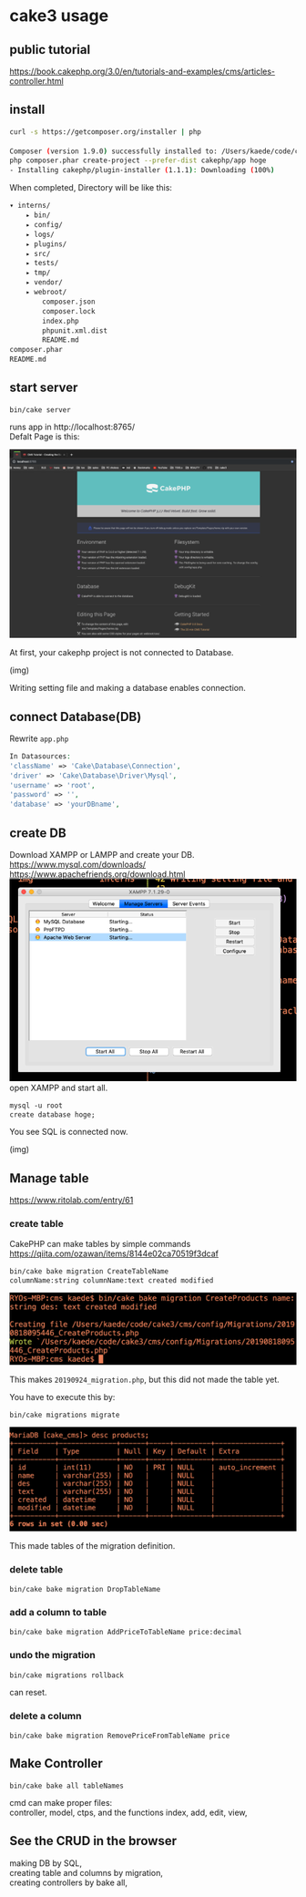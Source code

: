 # cake3 usage
## public tutorial
https://book.cakephp.org/3.0/en/tutorials-and-examples/cms/articles-controller.html
## install
```sh
curl -s https://getcomposer.org/installer | php

Composer (version 1.9.0) successfully installed to: /Users/kaede/code/cake3/composer.phar
php composer.phar create-project --prefer-dist cakephp/app hoge
- Installing cakephp/plugin-installer (1.1.1): Downloading (100%)
```
When completed, Directory will be like this:
```sh
▾ interns/
    ▸ bin/
    ▸ config/
    ▸ logs/
    ▸ plugins/
    ▸ src/
    ▸ tests/
    ▸ tmp/
    ▸ vendor/
    ▸ webroot/
        composer.json
        composer.lock
        index.php
        phpunit.xml.dist
        README.md
composer.phar
README.md
```
## start server
```
bin/cake server
```
runs app in http://localhost:8765/  
Defalt Page is this:

![alt](img/8765.png)

At first, your cakephp project is not connected to Database.   

(img)

Writing setting file and making a database enables connection.  

## connect Database(DB)
Rewrite `app.php` 
```php
In Datasources:
'className' => 'Cake\Database\Connection',
'driver' => 'Cake\Database\Driver\Mysql',
'username' => 'root',
'password' => '',
'database' => 'yourDBname',
```
## create DB
Download XAMPP or LAMPP and create your DB.  
https://www.mysql.com/downloads/  
https://www.apachefriends.org/download.html
![alt](img/xampp.png)
open XAMPP and start all.  
```MySQL
mysql -u root
create database hoge;
```
You see SQL is connected now.  

(img)

## Manage table
https://www.ritolab.com/entry/61
### create table
CakePHP can make tables by simple commands  
https://qiita.com/ozawan/items/8144e02ca70519f3dcaf

```cakephp
bin/cake bake migration CreateTableName  
columnName:string columnName:text created modified  
```
![alt](img/createProducts.png)

This makes `20190924_migration.php`, but this did not made 
the table yet.

You have to execute this by:
```cakephp
bin/cake migrations migrate
```

![alt](img/products_desc.png)

This made tables of the migration definition.

### delete table
```cakephp
bin/cake bake migration DropTableName  
```
### add a column to table
```cakephp
bin/cake bake migration AddPriceToTableName price:decimal
```
### undo the migration
```cakephp
bin/cake migrations rollback
```
can reset.
### delete a column
```cake
bin/cake bake migration RemovePriceFromTableName price
```

## Make Controller
```cakephp
bin/cake bake all tableNames
```
cmd can make proper files:  
controller, model, ctps, 
and the functions index, add, edit, view,  

## See the CRUD in the browser
making DB by SQL,  
creating table and columns by migration,  
creating controllers by bake all,  



